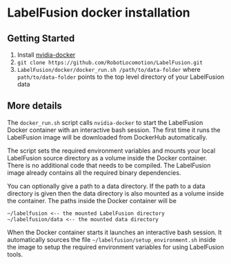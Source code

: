 # LabelFusion docker installation

## Getting Started
1. Install [nvidia-docker](https://github.com/NVIDIA/nvidia-docker)
2. `git clone https://github.com/RobotLocomotion/LabelFusion.git`
3. `LabelFusion/docker/docker_run.sh /path/to/data-folder` where `path/to/data-folder` points to the top level directory of your LabelFusion data


## More details

The `docker_run.sh` script calls `nvidia-docker` to start the LabelFusion Docker container with an interactive bash session. The first time it runs the LabelFusion image will be downloaded from DockerHub automatically.

The script sets the required environment variables and mounts your local LabelFusion source directory as a volume inside the Docker container. There is no additional code that needs to be compiled. The LabelFusion image already contains all the required binary dependencies.

You can optionally give a path to a data directory. If the path to a data directory is given then the data directory is also mounted as a volume inside the container. The paths inside the Docker container will be

```
~/labelfusion <-- the mounted LabelFusion directory
~/labelfusion/data <-- the mounted data directory
```

When the Docker container starts it launches an interactive bash session. It automatically sources the file `~/labelfusion/setup_environment.sh` inside the image to setup the required environment variables for using LabelFusion tools.
